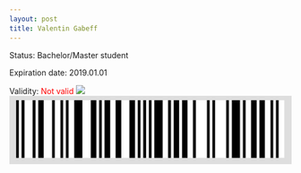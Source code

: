 ```yaml
---
layout: post
title: Valentin Gabeff
---
```


Status: Bachelor/Master student

Expiration date: 2019.01.01

Validity: <font color="red"> Not valid</font> 
![](/members/img/Valentin_Gabeff.png)
![](/members/img/bar.png)
